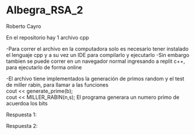 # Albegra_RSA_2

Roberto Cayro

En el repositorio hay 1 archivo cpp

-Para correr el archivo en la computadora solo es necesario tener instalado el lenguaje cpp y a su vez un IDE para compilarlo y ejecutarlo -Sin embargo tambien se puede correr en un navegador normal ingresando a replit c++, para ejecutarlo de forma online

-El archivo tiene implementados la generación de primos random y el test de miller rabin, para llamar a las funciones  
cout << generate_prime(b);  
cout << MILLER_RABIN(n,s);
El programa generara un numero primo de acuerdoa los bits

Respuesta 1:

Respuesta 2:
